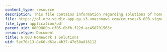 ```yaml
---
content_type: resource
description: This file contains information regarding solutions of homework 1.
file: https://ol-ocw-studio-app-qa.s3.amazonaws.com/courses/6-003-signals-and-systems-fall-2011/5ac70c138e66d61a4b3747e58ad16112_MIT6_003F11_sol01.pdf
file_type: application/pdf
parent_uid: 0809880b-cf05-0bfb-f22d-ac450701563c
resourcetype: Document
title: 6.003 Homework 1 Solutions
uid: 5ac70c13-8e66-d61a-4b37-47e58ad16112
---
```

